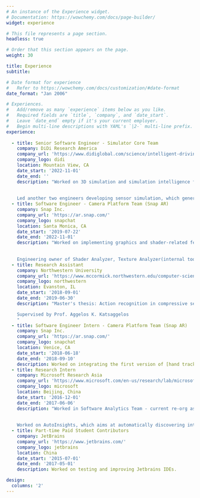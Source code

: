 ```yaml
---
# An instance of the Experience widget.
# Documentation: https://wowchemy.com/docs/page-builder/
widget: experience

# This file represents a page section.
headless: true

# Order that this section appears on the page.
weight: 30

title: Experience
subtitle:

# Date format for experience
#   Refer to https://wowchemy.com/docs/customization/#date-format
date_format: "Jan 2006"

# Experiences.
#   Add/remove as many `experience` items below as you like.
#   Required fields are `title`, `company`, and `date_start`.
#   Leave `date_end` empty if it's your current employer.
#   Begin multi-line descriptions with YAML's `|2-` multi-line prefix.
experience:
    
  - title: Senior Software Engineer - Simulator Core Team
    company: DiDi Research America
    company_url: 'https://www.didiglobal.com/science/intelligent-driving'
    company_logo: didi
    location: Mountain View, CA
    date_start: '2022-11-01'
    date_end: ''
    description: "Worked on 3D simulation and simulation intelligence for autonomous driving. Research, design and implement algorithms in multiple domains including sensor simulation, agent behavior, and vehicle dynamics, in order to make a simulation of the ego car and agents more realistic. 
    
    
    Led another two engineers developing sensor simulation, which generates synthetic scenarios' 3D point cloud data scanned by simulated LiDAR based on physics-based ray casting and PBR material rendering. This project led to a 38% increase in mAP@iou_0.5 for our LiDAR detection model."
  - title: Software Engineer - Camera Platform Team (Snap AR)
    company: Snap Inc.
    company_url: 'https://ar.snap.com/'
    company_logo: snapchat
    location: Santa Monica, CA
    date_start: '2019-07-22'
    date_end: '2022-11-01'
    description: "Worked on implementing graphics and shader-related features [Cloth Simulation](https://docs.snap.com/lens-studio/references/templates/interactive/cloth-simulation), [Collider System (Physics System)](https://docs.snap.com/lens-studio/references/templates/interactive/physics) in [Lens Studio](https://ar.snap.com/lens-studio) and Lens Core (Snap AR's main rendering engine for mobile devices) deeply collaborated with [Snap Research](https://research.snap.com/).
    
    
    Engineering owner of Shader Analyzer, Texture Analyzer(internal tools) and refined small features in Lens Studio and Lens Core. Got Promoted after the first half year."
  - title: Research Assistant
    company: Northwestern University
    company_url: 'https://www.mccormick.northwestern.edu/computer-science/'
    company_logo: northwestern
    location: Evanston, IL
    date_start: '2018-09-01'
    date_end: '2019-06-30'
    description: "Master's thesis: Action recognition in compressive sensing.

    Supervised by Prof. Aggelos K. Katsaggelos
    "
  - title: Software Engineer Intern - Camera Platform Team (Snap AR)
    company: Snap Inc.
    company_url: 'https://ar.snap.com/'
    company_logo: snapchat
    location: Venice, CA
    date_start: '2018-06-18'
    date_end: '2018-09-10'
    description: Worked on integrating the first version of [hand tracking](https://docs.snap.com/lens-studio/references/templates/interactive/hand-gestures) feature into Snap AR Engine, Lens Studio.
  - title: Research Intern
    company: Microsoft Research Asia
    company_url: 'https://www.microsoft.com/en-us/research/lab/microsoft-research-asia/'
    company_logo: microsoft
    location: Beijing, China
    date_start: '2016-12-01'
    date_end: '2017-06-06'
    description: "Worked in Software Analytics Team - current re-org as Data Analytics Research team under the DKI (Data, Knowledge, Intelligence) area at Microsoft Research Asia. 
    
    
    Worked on AutoInsights, which aims at automatically discovering interesting and meaningful data patterns, building structured knowledge on top of it to facilitate Exploratory/Predictive Data Analysis. Especially worked on data mining algorithms."
  - title: Part-time Paid Student Contributors
    company: JetBrains
    company_url: 'https://www.jetbrains.com/'
    company_logo: jetbrains
    location: China
    date_start: '2015-07-01'
    date_end: '2017-05-01'
    description: Worked on testing and improving Jetbrains IDEs.

design:
  columns: '2'
---
```

